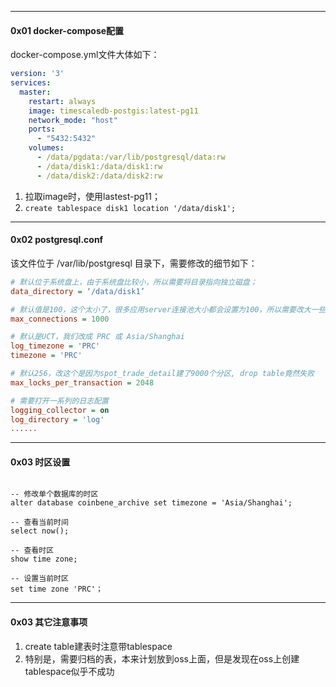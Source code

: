 



------

#### 0x01 docker-compose配置

docker-compose.yml文件大体如下：

```yaml
version: '3'
services:
  master:
    restart: always
    image: timescaledb-postgis:latest-pg11
    network_mode: "host"
    ports:
      - "5432:5432"
    volumes:
      - /data/pgdata:/var/lib/postgresql/data:rw
      - /data/disk1:/data/disk1:rw
      - /data/disk2:/data/disk2:rw
```



1. 拉取image时，使用lastest-pg11；
2. `create tablespace disk1 location '/data/disk1';`



------

#### 0x02 postgresql.conf

该文件位于 /var/lib/postgresql 目录下，需要修改的细节如下：



```ini
# 默认位于系统盘上，由于系统盘比较小，所以需要将目录指向独立磁盘；
data_directory = ‘/data/disk1’

# 默认值是100，这个太小了，很多应用server连接池大小都会设置为100，所以需要改大一些
max_connections = 1000

# 默认是UCT，我们改成 PRC 或 Asia/Shanghai
log_timezone = 'PRC'
timezone = 'PRC'

# 默认256，改这个是因为spot_trade_detail建了9000个分区, drop table竟然失败
max_locks_per_transaction = 2048

# 需要打开一系列的日志配置
logging_collector = on
log_directory = 'log'
......

```



---

#### 0x03 时区设置



```mysql

-- 修改单个数据库的时区
alter database coinbene_archive set timezone = 'Asia/Shanghai';

-- 查看当前时间
select now();

-- 查看时区
show time zone;

-- 设置当前时区
set time zone 'PRC'；
```



------

#### 0x03 其它注意事项

1. create table建表时注意带tablespace
2. 特别是，需要归档的表，本来计划放到oss上面，但是发现在oss上创建tablespace似乎不成功

